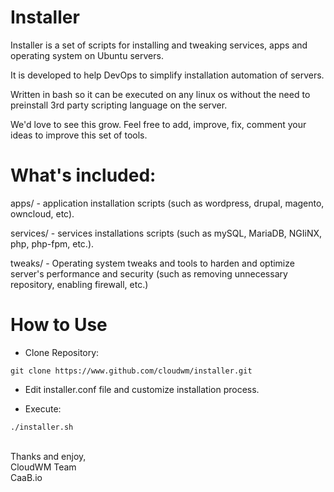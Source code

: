 # Installer

Installer is a set of scripts for installing and tweaking services, apps and operating system on Ubuntu servers.

It is developed to help DevOps to simplify installation automation of servers.

Written in bash so it can be executed on any linux os without the need to preinstall 3rd party scripting language on the server.


We'd love to see this grow. Feel free to add, improve, fix, comment your ideas to improve this set of tools.



# What's included:

apps/ - application installation scripts (such as wordpress, drupal, magento, owncloud, etc).

services/ - services installations scripts (such as mySQL, MariaDB, NGIiNX, php, php-fpm, etc.).

tweaks/ - Operating system tweaks and tools to harden and optimize server's performance and security (such as removing unnecessary repository, enabling firewall, etc.)

# How to Use

 - Clone Repository:
```
git clone https://www.github.com/cloudwm/installer.git
```

 - Edit installer.conf file and customize installation process.

 - Execute:
```
./installer.sh
```


<br />
Thanks and enjoy,<br />
CloudWM Team<br />
CaaB.io<br />
